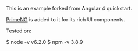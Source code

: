 This is an example forked from Angular 4 quickstart.

[PrimeNG](https://www.primefaces.org/primeng/) is added to it for its rich UI components.

Tested on:

$ node -v
v6.2.0
$ npm -v
3.8.9
